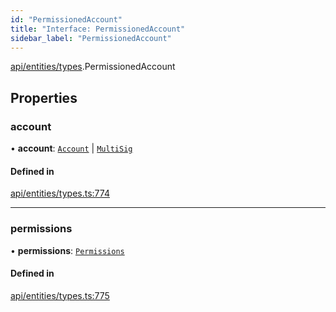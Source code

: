 ```yaml
---
id: "PermissionedAccount"
title: "Interface: PermissionedAccount"
sidebar_label: "PermissionedAccount"
---
```


[api/entities/types](../../../../../modules/API/Entities/Types/Types.md).PermissionedAccount

## Properties

### account

• **account**: [`Account`](../../../../../classes/API/Entities/Account/Account.md) \| [`MultiSig`](../../../../../classes/API/Entities/Account/MultiSig/MultiSig.md)

#### Defined in

[api/entities/types.ts:774](https://github.com/PolymeshAssociation/polymesh-sdk/blob/0dbd0ebd0/src/api/entities/types.ts#L774)

___

### permissions

• **permissions**: [`Permissions`](../Permissions/Permissions.md)

#### Defined in

[api/entities/types.ts:775](https://github.com/PolymeshAssociation/polymesh-sdk/blob/0dbd0ebd0/src/api/entities/types.ts#L775)
